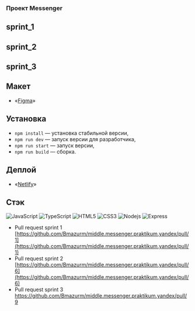 
### Проект Messenger
## sprint_1
## sprint_2
## sprint_3

## Макет

- «[Figma](https://www.figma.com/file/24EUnEHGEDNLdOcxg7ULwV/Chat?node-id=0%3A1)»

## Установка

- `npm install` — установка стабильной версии,
- `npm run dev` — запуск версии для разработчика,
- `npm run start` — запуск версии,
- `npm run build` — сборка.

## Деплой

- «[Netlify](https://deploy--brilliant-dasik-aed875.netlify.app/)»

## Стэк

![JavaScript](https://img.shields.io/badge/-JavaScript-black?style=flat-square&logo=javascript)
![TypeScript](https://img.shields.io/badge/-JavaScript-black?style=flat-square&logo=typescript)
![HTML5](https://img.shields.io/badge/-HTML5-E34F26?style=flat-square&logo=html5&logoColor=white)
![CSS3](https://img.shields.io/badge/-CSS3-1572B6?style=flat-square&logo=css3)
![Nodejs](https://img.shields.io/badge/-Nodejs-black?style=flat-square&logo=Node.js)
![Express](https://img.shields.io/badge/-Express-black?style=flat-square&logo=express)

- Pull request sprint 1 [https://github.com/Bmazurm/middle.messenger.praktikum.yandex/pull/1](https://github.com/Bmazurm/middle.messenger.praktikum.yandex/pull/1)
- Pull request sprint 2 [https://github.com/Bmazurm/middle.messenger.praktikum.yandex/pull/6](https://github.com/Bmazurm/middle.messenger.praktikum.yandex/pull/6)
- Pull request sprint 3 
https://github.com/Bmazurm/middle.messenger.praktikum.yandex/pull/9
